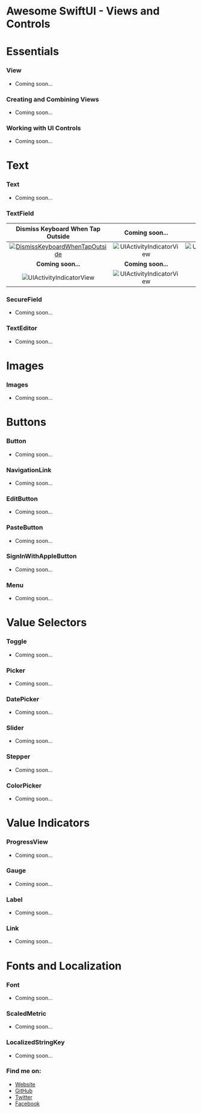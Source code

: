 # Awesome SwiftUI - Views and Controls

# Essentials

### View

- Coming soon...

### Creating and Combining Views

- Coming soon...

### Working with UI Controls

- Coming soon...

# Text

### Text

- Coming soon...

### TextField

**Dismiss Keyboard When Tap Outside** | **Coming soon...**     | **Coming soon...**
:--:|:--:|:--:|
[![DismissKeyboardWhenTapOutside](preview/DismissKeyboardWhenTapOutside.gif)](https://github.com/CodePassion-dev/awesome-swiftui/blob/master/user-interface/views-and-controls/text/DismissKeyboardWhenTapOutside.swift) | ![UIActivityIndicatorView](preview/UIActivityIndicatorView.gif) | ![UIActivityIndicatorView](preview/UIActivityIndicatorView.gif)
**Coming soon...** | **Coming soon...**
![UIActivityIndicatorView](preview/UIActivityIndicatorView.gif) | ![UIActivityIndicatorView](preview/UIActivityIndicatorView.gif) |

### SecureField

- Coming soon...

### TextEditor

- Coming soon...

# Images

### Images

- Coming soon...

# Buttons

### Button

- Coming soon...

### NavigationLink

- Coming soon...

### EditButton

- Coming soon...

### PasteButton

- Coming soon...

### SignInWithAppleButton

- Coming soon...

### Menu

- Coming soon...

# Value Selectors

### Toggle

- Coming soon...

### Picker

- Coming soon...

### DatePicker

- Coming soon...

### Slider

- Coming soon...

### Stepper

- Coming soon...

### ColorPicker

- Coming soon...

# Value Indicators

### ProgressView

- Coming soon...

### Gauge

- Coming soon...

### Label

- Coming soon...

### Link

- Coming soon...


# Fonts and Localization

### Font

- Coming soon...

### ScaledMetric

- Coming soon...

### LocalizedStringKey

- Coming soon...

### Find me on:

- [Website](https://codepassion.dev)
- [GitHub](https://github.com/duonghominhhuy)
- [Twitter](https://twitter.com/duonghominhhuy)
- [Facebook](https://www.facebook.com/codepassion.dev)


